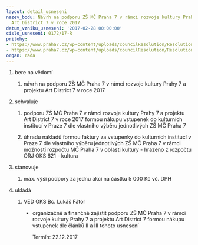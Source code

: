 ```yaml
---
layout: detail_usneseni
nazev_bodu: Návrh na podporu ZŠ MČ Praha 7 v rámci rozvoje kultury Prahy 7 a projektu
  Art District 7 v roce 2017
datum_vzniku_usneseni: '2017-02-28 00:00:00'
cislo_usneseni: 0172/17-R
prilohy:
- https://www.praha7.cz/wp-content/uploads/councilResolution/Resolutions/28870/export/D3_PodporaZS_vstupenky_2017_V~171765.doc
- https://www.praha7.cz/wp-content/uploads/councilResolution/Resolutions/28870/export/export~296667.pdf
organ: rada
---
```

<ol id="urzList" class="urzList_view"><li id="" class="urzClass1"><span name="1">bere na vědomí</span><ol class="urzOlClass"><li style="text-align: left;" id="" class="urzClass2"><span><p>návrh na podporu ZŠ MČ Praha 7 v rámci rozvoje kultury Prahy 7 a projektu Art District 7 v roce 2017</p></span></li></ol></li><li id="" class="urzClass1"><span name="24">schvaluje</span><ol class="urzOlClass"><li style="text-align: left;" id="" class="urzClass2"><span><p>podporu ZŠ MČ Praha 7 v rámci rozvoje kultury Prahy 7 a projektu Art District 7 v roce 2017 formou nákupu vstupenek do kulturních institucí v Praze 7 dle vlastního výběru jednotlivých ZŠ MČ Praha 7</p></span></li><li style="text-align: left;" id="" class="urzClass2"><span><p>úhradu nákladů formou faktury za vstupenky do kulturních institucí v Praze 7 dle vlastního výběru jednotlivých ZŠ MČ Praha 7 v rámci možností rozpočtu MČ Praha 7 v oblasti kultury - hrazeno z rozpočtu ORJ OKS 621 - kultura</p></span></li></ol></li><li id="" class="urzClass1"><span name="77">stanovuje</span><ol class="urzOlClass"><li style="text-align: left;" id="" class="urzClass2"><span><p>max. výši podpory za jednu akci na částku 5 000 Kč vč. DPH</p></span></li></ol></li><li class="urzClass1" id="urzUkoly"><span name="1">ukládá</span><ol class="urzOlClass"><li class="urzClass2"><span><p>VED OKS Bc. Lukáš Fátor</p></span><ul class="urzUlClass"><li class="urzClass3"><span><p>organizačně a finančně zajistit podporu ZŠ MČ Praha 7 v rámci rozvoje kultury Prahy 7 a projektu Art District 7 formou nákupu vstupenek dle článků II a III tohoto usnesení</p></span><span class="urzUkolTermin">  Termín:&nbsp;22.12.2017</span></li></ul></li></ol></li></ol>